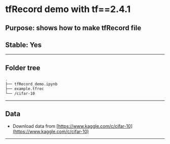 # tfRecord demo with tf==2.4.1
## Purpose: shows how to make tfRecord file 
## Stable: Yes

---

## Folder tree 
```bash
.
├── tfRecord_demo.ipynb
├── example.tfrec
└── /cifar-10
```

---

## Data
* Download data from [https://www.kaggle.com/c/cifar-10](https://www.kaggle.com/c/cifar-10)

---



